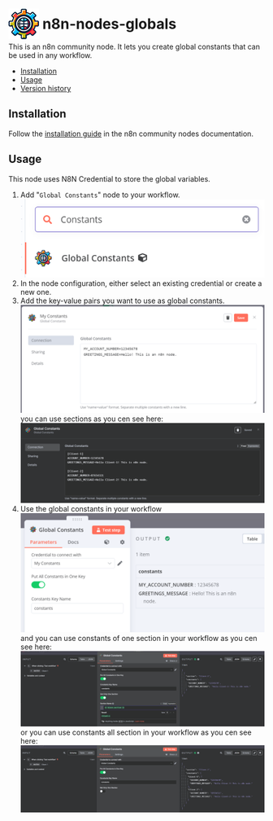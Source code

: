 # <img src="nodes/GlobalConstants/globals-icon-60px.png"  height="60" style="margin-bottom: -20px;"> n8n-nodes-globals

This is an n8n community node. It lets you create global constants that can be used in any workflow.

* [Installation](#installation)  
* [Usage](#usage)
* [Version history](CHANGELOG.md)  

## Installation

Follow the [installation guide](https://docs.n8n.io/integrations/community-nodes/installation/) in the n8n community nodes documentation.

## Usage

This node uses N8N Credential to store the global variables.

1. Add "`Global Constants`" node to your workflow.
   ![Global Constants node](./docs/images/usage/1_select_node.png)
2. In the node configuration, either select an existing credential or create a new one.
3. Add the key-value pairs you want to use as global constants.
   ![Define constants](./docs/images/usage/2_define_constants.png)
   you can use sections as you cen see here:
   ![Define constants](./docs/images/usage/2_define_constants_with_sections.png)
4. Use the global constants in your workflow
	 ![Use constants](./docs/images/usage/3_use_node.png)
    and you can use constants of one section in your workflow as you cen see here:
   ![Use constants](./docs/images/usage/3_use_node_with_one_section.png)
    or you can use constants all section in your workflow as you cen see here:
   ![Use constants](./docs/images/usage/3_use_node_with_all_sections.png)


